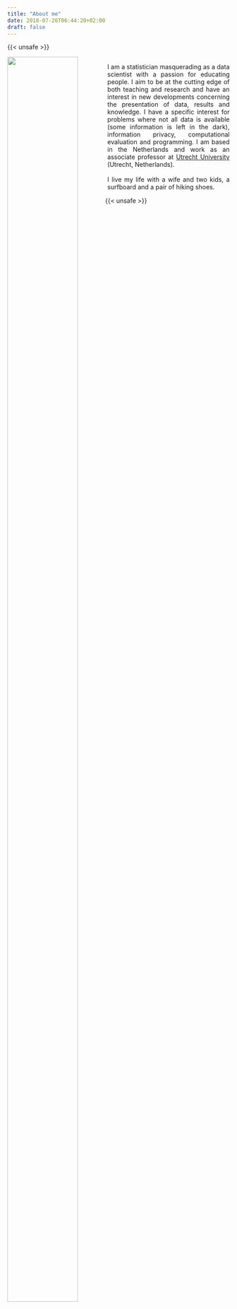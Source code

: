 ```yaml
---
title: "About me"
date: 2018-07-26T06:44:20+02:00
draft: false
---
```


{{< unsafe >}}
<div style="float: left; width: 44%;">
<img src = "https://www.gerkovink.com/images/top.jpg" width = 85% />
</div>

<div style="float: right; width: 55%;">
<p align="justify">I am a statistician masquerading as a data scientist with a passion for educating people. I aim to be at the cutting edge of both teaching and research and have an interest in new developments concerning the presentation of data, results and knowledge. I have a specific interest for problems where not all data is available (some information is left in the dark), information privacy, computational evaluation and programming. I am based in the Netherlands and work as an associate professor at <a href="https://www.uu.nl/en">Utrecht University</a>  (Utrecht, Netherlands).
<br><br>
I live my life with a wife and two kids, a surfboard and a pair of hiking shoes.
</p>
</div>
{{< unsafe >}}